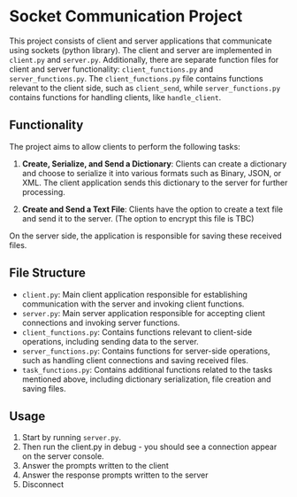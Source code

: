 # Socket Communication Project

This project consists of client and server applications that communicate using sockets (python library). The client and server are implemented in `client.py` and `server.py`. Additionally, there are separate function files for client and server functionality: `client_functions.py` and `server_functions.py`. The `client_functions.py` file contains functions relevant to the client side, such as `client_send`, while `server_functions.py` contains functions for handling clients, like `handle_client`. 

## Functionality

The project aims to allow clients to perform the following tasks:

1. **Create, Serialize, and Send a Dictionary**: Clients can create a dictionary and choose to serialize it into various formats such as Binary, JSON, or XML. The client application sends this dictionary to the server for further processing.

2. **Create and Send a Text File**: Clients have the option to create a text file and send it to the server. (The option to encrypt this file is TBC)

On the server side, the application is responsible for saving these received files.

## File Structure

- `client.py`: Main client application responsible for establishing communication with the server and invoking client functions.
- `server.py`: Main server application responsible for accepting client connections and invoking server functions.
- `client_functions.py`: Contains functions relevant to client-side operations, including sending data to the server.
- `server_functions.py`: Contains functions for server-side operations, such as handling client connections and saving received files.
- `task_functions.py`: Contains additional functions related to the tasks mentioned above, including dictionary serialization, file creation and saving files.

## Usage

1. Start by running `server.py`.
2. Then run the client.py in debug - you should see a connection appear on the server console.
3. Answer the prompts written to the client
4. Answer the response prompts written to the server
5. Disconnect 
